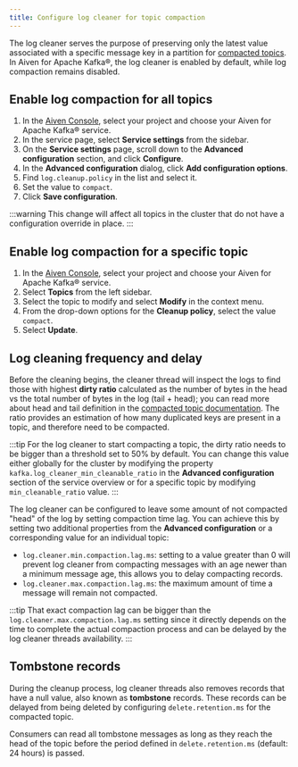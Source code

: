 ```yaml
---
title: Configure log cleaner for topic compaction
---
```


The log cleaner serves the purpose of preserving only the latest value associated with a specific message key in a partition for [compacted topics](/docs/products/kafka/concepts/log-compaction).
In Aiven for Apache Kafka®, the log cleaner is enabled by
default, while log compaction remains disabled.

## Enable log compaction for all topics

1.  In the [Aiven Console](https://console.aiven.io/), select your
    project and choose your Aiven for Apache Kafka® service.
1.  In the service page, select **Service settings** from the sidebar.
1.  On the **Service settings** page, scroll down to the **Advanced
    configuration** section, and click **Configure**.
1.  In the **Advanced configuration** dialog, click **Add configuration
    options**.
1.  Find `log.cleanup.policy` in the list and select it.
1.  Set the value to `compact`.
1.  Click **Save configuration**.

:::warning
This change will affect all topics in the cluster that do not have a
configuration override in place.
:::

## Enable log compaction for a specific topic

1.  In the [Aiven Console](https://console.aiven.io/), select your
    project and choose your Aiven for Apache Kafka® service.
1.  Select **Topics** from the left sidebar.
1.  Select the topic to modify and select **Modify** in the
    context menu.
1.  From the drop-down options for the **Cleanup policy**, select the
    value `compact`.
1.  Select **Update**.

## Log cleaning frequency and delay

Before the cleaning begins, the cleaner thread will inspect the logs to
find those with highest **dirty ratio** calculated as the number of
bytes in the head vs the total number of bytes in the log (tail + head);
you can read more about head and tail definition in the
[compacted topic documentation](/docs/products/kafka/concepts/log-compaction).
The ratio provides an estimation of how many duplicated
keys are present in a topic, and therefore need to be compacted.

:::tip
For the log cleaner to start compacting a topic, the dirty ratio needs
to be bigger than a threshold set to 50% by default. You can change this
value either globally for the cluster by modifying the property
`kafka.log_cleaner_min_cleanable_ratio` in the **Advanced configuration**
section of the service overview or for a specific topic by modifying
`min_cleanable_ratio` value.
:::

The log cleaner can be configured to leave some amount of not compacted
"head" of the log by setting compaction time lag. You can achieve this
by setting two additional properties from the **Advanced configuration**
or a corresponding value for an individual topic:

-   `log.cleaner.min.compaction.lag.ms`: setting to a value greater
    than 0 will prevent log cleaner from compacting messages with an age
    newer than a minimum message age, this allows you to delay compacting
    records.
-   `log.cleaner.max.compaction.lag.ms`: the maximum amount of time a
    message will remain not compacted.

:::tip
That exact compaction lag can be bigger than the
`log.cleaner.max.compaction.lag.ms` setting since it directly depends on
the time to complete the actual compaction process and can be delayed by
the log cleaner threads availability.
:::

## Tombstone records

During the cleanup process, log cleaner threads also removes records
that have a null value, also known as **tombstone** records. These
records can be delayed from being deleted by configuring
`delete.retention.ms` for the compacted topic.

Consumers can read all tombstone messages as long as they reach the head
of the topic before the period defined in `delete.retention.ms`
(default: 24 hours) is passed.
